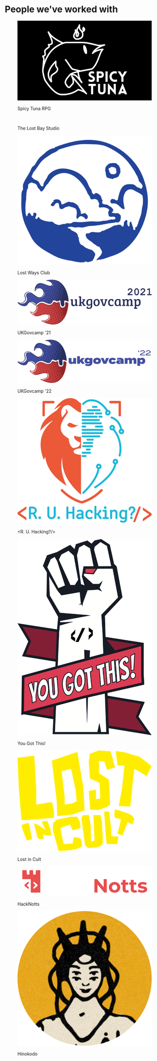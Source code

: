 # People we've worked with

<div>

<figure><img src="../../.gitbook/assets/spicy tuna.jpg" alt=""><figcaption><p>Spicy Tuna RPG</p></figcaption></figure>

 

<figure><img src="../../.gitbook/assets/Logo.avif" alt=""><figcaption><p>The Lost Bay Studio</p></figcaption></figure>

 

<figure><img src="../../.gitbook/assets/lostways+emblmes-05.png" alt=""><figcaption><p>Lost Ways Club</p></figcaption></figure>

 

<figure><img src="../../.gitbook/assets/ukgc.png" alt=""><figcaption><p>UKGovcamp '21</p></figcaption></figure>

 

<figure><img src="../../.gitbook/assets/ukgc22.png" alt=""><figcaption><p>UKGovcamp '22</p></figcaption></figure>

 

<figure><img src="../../.gitbook/assets/ruh.png" alt=""><figcaption><p>&#x3C;R. U. Hacking?/></p></figcaption></figure>

 

<figure><img src="../../.gitbook/assets/ygt.png" alt=""><figcaption><p>You Got This! </p></figcaption></figure>

 

<figure><img src="../../.gitbook/assets/lostincult.png" alt=""><figcaption><p>Lost in Cult</p></figcaption></figure>

 

<figure><img src="../../.gitbook/assets/hacknotts.png" alt=""><figcaption><p>HackNotts</p></figcaption></figure>

 

<figure><img src="../../.gitbook/assets/profilephoto_round.png" alt=""><figcaption><p>Hinokodo</p></figcaption></figure>

</div>
